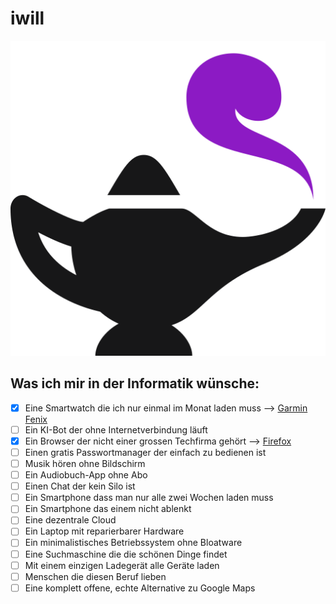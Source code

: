 # iwill

![](./static/favicon.svg)

## Was ich mir in der Informatik wünsche:

- [x] Eine Smartwatch die ich nur einmal im Monat laden muss --> [Garmin Fenix](https://www.garmin.com/de-CH/p/641435)
- [ ] Ein KI-Bot der ohne Internetverbindung läuft
- [x] Ein Browser der nicht einer grossen Techfirma gehört --> [Firefox](https://www.firefox.com)
- [ ] Einen gratis Passwortmanager der einfach zu bedienen ist
- [ ] Musik hören ohne Bildschirm
- [ ] Ein Audiobuch-App ohne Abo
- [ ] Einen Chat der kein Silo ist
- [ ] Ein Smartphone dass man nur alle zwei Wochen laden muss
- [ ] Ein Smartphone das einem nicht ablenkt
- [ ] Eine dezentrale Cloud
- [ ] Ein Laptop mit reparierbarer Hardware
- [ ] Ein minimalistisches Betriebssystem ohne Bloatware
- [ ] Eine Suchmaschine die die schönen Dinge findet
- [ ] Mit einem einzigen  Ladegerät alle Geräte laden
- [ ] Menschen die diesen Beruf lieben
- [ ] Eine komplett offene, echte Alternative zu Google Maps
